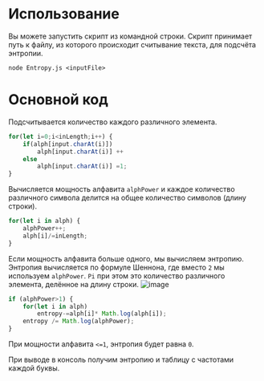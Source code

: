 # Использование
Вы можете запустить скрипт из командной строки. Скрипт принимает путь к файлу, из которого происходит считывание текста, для подсчёта энтропии.

`node Entropy.js <inputFile>`
# Основной код
Подсчитывается количество каждого различного элемента.
```javascript
for(let i=0;i<inLength;i++) {
    if(alph[input.charAt(i)])
        alph[input.charAt(i)] ++
    else
        alph[input.charAt(i)] =1;
}
```

Вычисляется мощность алфавита `alphPower` и каждое количество различного символа делится на общее количество символов (длину строки).
```javascript
for(let i in alph) {
	alphPower++;
    alph[i]/=inLength;
}
```

Если мощность алфавита больше одного, мы вычисляем энтропию. Энтропия вычисляется по формуле Шеннона, где вместо `2` мы используем `alphPower`. `Pi` при этом это количество различного элемента, делённое на длину строки.
![image](https://github.com/user-attachments/assets/7efc61fe-bdc7-4359-8b70-c0887bbc392d)

```javascript
if (alphPower>1) {
	for(let i in alph)
		entropy-=alph[i]* Math.log(alph[i]); 
	entropy /= Math.log(alphPower);
}
```

При мощности алфавита `<=1`, энтропия будет равна `0`.

При выводе в консоль получим энтропию и таблицу с частотами каждой буквы.
